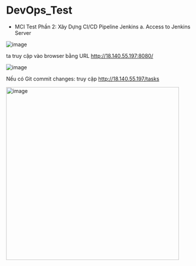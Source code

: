 # DevOps_Test
- MCI Test
Phần 2: Xây Dựng CI/CD Pipeline Jenkins
a. Access to Jenkins Server

![image](https://github.com/TieuLong21Prosper/DevOps_Test/assets/128500598/e88fb6c8-44a3-4261-944e-da7b175cd52c)

ta truy cập vào browser bằng URL http://18.140.55.197:8080/

![image](https://github.com/TieuLong21Prosper/DevOps_Test/assets/128500598/d0843aa7-0123-4eff-91a4-1c47212e3d96)

Nếu có Git commit changes: truy cập http://18.140.55.197/tasks

<img width="468" alt="image" src="https://github.com/TieuLong21Prosper/DevOps_Test/assets/128500598/a696cd90-aa1c-40b9-bb5f-645d6b95298d">
